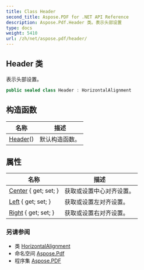 ```yaml
---
title: Class Header
second_title: Aspose.PDF for .NET API Reference
description: Aspose.Pdf.Header 类。表示头部设置
type: docs
weight: 5410
url: /zh/net/aspose.pdf/header/
---
```

## Header 类

表示头部设置。

```csharp
public sealed class Header : HorizontalAlignment
```

## 构造函数

| 名称 | 描述 |
| --- | --- |
| [Header](header/)() | 默认构造函数。 |

## 属性

| 名称 | 描述 |
| --- | --- |
| [Center](../../aspose.pdf/headerfootersettings.horizontalalignment/center) { get; set; } | 获取或设置中心对齐设置。 |
| [Left](../../aspose.pdf/headerfootersettings.horizontalalignment/left) { get; set; } | 获取或设置左对齐设置。 |
| [Right](../../aspose.pdf/headerfootersettings.horizontalalignment/right) { get; set; } | 获取或设置右对齐设置。 |

### 另请参阅

* 类 [HorizontalAlignment](../headerfootersettings.horizontalalignment/)
* 命名空间 [Aspose.Pdf](../../aspose.pdf/)
* 程序集 [Aspose.PDF](../../)